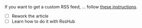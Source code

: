 If you want to get a custom RSS feed, ... follow [these instructions](https://www.howtogeek.com/318401/how-to-find-or-create-an-rss-feed-for-any-website/). 

- [ ] Rework the article
- [ ] Learn how to do it with RssHub
